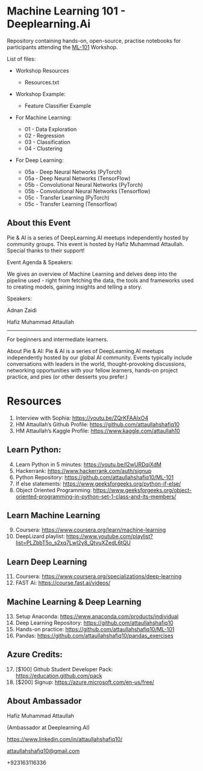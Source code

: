 # Machine Learning 101 - Deeplearning.Ai

Repository containing hands-on, open-source, practise notebooks for participants attending the [ML-101](https://www.facebook.com/events/429419051422702) Workshop.


List of files:

- Workshop Resources
  - Resources.txt
  
- Workshop Example:
  - Feature Classifier Example

- For Machine Learning:
  - 01 - Data Exploration
  - 02 - Regression
  - 03 - Classification
  - 04 - Clustering

- For Deep Learning:
  - 05a - Deep Neural Networks (PyTorch)
  - 05a - Deep Neural Networks (TensorFlow)
  - 05b - Convolutional Neural Networks (PyTorch)
  - 05b - Convolutional Neural Networks (Tensorflow)
  - 05c - Transfer Learning (PyTorch)
  - 05c - Transfer Learning (Tensorflow)



## About this Event
Pie & AI is a series of DeepLearning.AI meetups independently hosted by community groups. This event is hosted by Hafiz Muhammad Attaullah. Special thanks to their support!

Event Agenda & Speakers:

We gives an overview of Machine Learning and delves deep into the pipeline used - right from fetching the data, the tools and frameworks used to creating models, gaining insights and telling a story.


Speakers: 


Adnan Zaidi

Hafiz Muhammad Attaullah
___________

For beginners and intermediate learners.



About Pie & AI: Pie & AI is a series of DeepLearning.AI meetups independently hosted by our global AI community. Events typically include conversations with leaders in the world, thought-provoking discussions, networking opportunities with your fellow learners, hands-on project practice, and pies (or other desserts you prefer.)




# Resources




1.	Interview with Sophia: https://youtu.be/ZQrKFAAlxO4
2.	HM Attaullah’s Github Profile: https://github.com/attaullahshafiq10
3.	HM Attaullah’s Kaggle Profile: https://www.kaggle.com/attaullah10

## Learn Python:
4.	Learn Python in 5 minutes: https://youtu.be/I2wURDqiXdM
5.	Hackerrank:  https://www.hackerrank.com/auth/signup
6.	Python Repository: https://github.com/attaullahshafiq10/ML-101
7.	If else statements: https://www.geeksforgeeks.org/python-if-else/
8.	Object Oriented Programming: https://www.geeksforgeeks.org/object-oriented-programming-in-python-set-1-class-and-its-members/
## Learn Machine Learning
9.	Coursera: https://www.coursera.org/learn/machine-learning
10.	DeepLizard playlist: https://www.youtube.com/playlist?list=PLZbbT5o_s2xq7LwI2y8_QtvuXZedL6tQU
## Learn Deep Learning
11.	Coursera: https://www.coursera.org/specializations/deep-learning
12.	FAST Ai: https://course.fast.ai/videos/
## Machine Learning & Deep Learning
13.	 Setup Anaconda: https://www.anaconda.com/products/individual
14.	Deep Learning Repository: https://github.com/attaullahshafiq10
15.	Hands-on practice: https://github.com/attaullahshafiq10/ML-101
16.	Pandas: https://github.com/attaullahshafiq10/pandas_exercises
## Azure Credits:
17.	[$100] Github Student Developer Pack: https://education.github.com/pack
18.	[$200] Signup: https://azure.microsoft.com/en-us/free/





## About Ambassador
Hafiz Muhammad Attaullah

(Ambassador at Deeplearning.AI)

https://www.linkedin.com/in/attaullahshafiq10/

attaullahshafiq10@gmail.com

+923163116336
